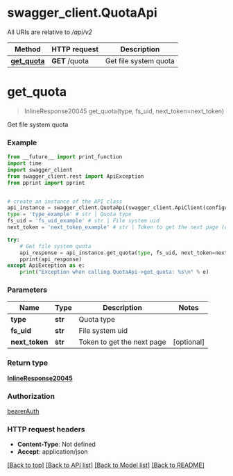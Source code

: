 # swagger_client.QuotaApi

All URIs are relative to */api/v2*

Method | HTTP request | Description
------------- | ------------- | -------------
[**get_quota**](QuotaApi.md#get_quota) | **GET** /quota | Get file system quota

# **get_quota**
> InlineResponse20045 get_quota(type, fs_uid, next_token=next_token)

Get file system quota

### Example
```python
from __future__ import print_function
import time
import swagger_client
from swagger_client.rest import ApiException
from pprint import pprint


# create an instance of the API class
api_instance = swagger_client.QuotaApi(swagger_client.ApiClient(configuration))
type = 'type_example' # str | Quota type
fs_uid = 'fs_uid_example' # str | File system uid
next_token = 'next_token_example' # str | Token to get the next page (optional)

try:
    # Get file system quota
    api_response = api_instance.get_quota(type, fs_uid, next_token=next_token)
    pprint(api_response)
except ApiException as e:
    print("Exception when calling QuotaApi->get_quota: %s\n" % e)
```

### Parameters

Name | Type | Description  | Notes
------------- | ------------- | ------------- | -------------
 **type** | **str**| Quota type | 
 **fs_uid** | **str**| File system uid | 
 **next_token** | **str**| Token to get the next page | [optional] 

### Return type

[**InlineResponse20045**](InlineResponse20045.md)

### Authorization

[bearerAuth](../README.md#bearerAuth)

### HTTP request headers

 - **Content-Type**: Not defined
 - **Accept**: application/json

[[Back to top]](#) [[Back to API list]](../README.md#documentation-for-api-endpoints) [[Back to Model list]](../README.md#documentation-for-models) [[Back to README]](../README.md)

